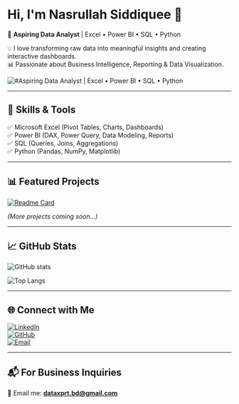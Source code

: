 # Hi, I'm Nasrullah Siddiquee 👋  

🚀 **Aspiring Data Analyst** | Excel • Power BI • SQL • Python  

💡 I love transforming raw data into meaningful insights and creating interactive dashboards.  
📊 Passionate about Business Intelligence, Reporting & Data Visualization.  

![#Aspiring Data Analyst | Excel • Power BI • SQL • Python](https://pbs.twimg.com/profile_banners/575368997/1759344556/600x200)


---

## 🔧 Skills & Tools
✅ Microsoft Excel (Pivot Tables, Charts, Dashboards)  
✅ Power BI (DAX, Power Query, Data Modeling, Reports)  
✅ SQL (Queries, Joins, Aggregations)  
✅ Python (Pandas, NumPy, Matplotlib)  

---

## 📊 Featured Projects
[![Readme Card](https://github-readme-stats.vercel.app/api/pin/?username=dataxprtbd&repo=Excel-Sales-Dashboard)](https://github.com/dataxprtbd/Excel-Sales-Dashboard)

*(More projects coming soon…)*  

---

## 📈 GitHub Stats
![GitHub stats](https://github-readme-stats.vercel.app/api?username=dataxprtbd&show_icons=true&theme=radical)  

![Top Langs](https://github-readme-stats.vercel.app/api/top-langs/?username=dataxprtbd&layout=compact)  

---

## 🌐 Connect with Me
[![LinkedIn](https://img.shields.io/badge/LinkedIn-blue?logo=linkedin&logoColor=white)](https://www.linkedin.com/in/dataxprtbd)  
[![GitHub](https://img.shields.io/badge/GitHub-black?logo=github&logoColor=white)](https://github.com/dataxprtbd)  
[![Email](https://img.shields.io/badge/Email-green?logo=gmail&logoColor=white)](mailto:dataxprt.bd@gmail.com)  

---

## 📬 For Business Inquiries
📩 Email me: **dataxprt.bd@gmail.com**  
